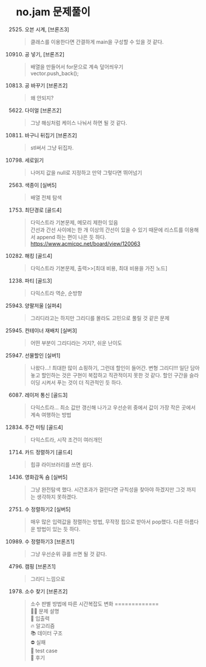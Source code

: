 no.jam 문제풀이
===========
2525. 오븐 시계, [브론즈3]  
>클래스를 이용한다면 간결하게 main을 구성할 수 있을 것 같다.  
10910. 공 넣기, [브론즈2]
>배열을 만들어서 for문으로 계속 덮어씌우기   
vector.push_back();
10813. 공 바꾸기 [브론즈2]   
>왜 안되지?
5622. 다이얼 [브론즈2]   
>그냥 해싱처럼 케이스 나눠서 하면 될 것 같다.
10811. 바구니 뒤집기 [브론즈2]
>stl써서 그냥 뒤집자.
10798. 세로읽기
>나머지 값을 null로 지정하고 만약 그렇다면 뛰어넘기
2563. 색종이 [실버5]
>배열 전체 탐색
1753. 최단경로 [골드4]
>다익스트라 기본문제, 메모리 제한이 있음   
간선과 간선 사이에는 한 개 이상의 간선이 있을 수 있기 때문에 리스트를 이용해서 append 하는 편이 나은 듯 하다.
https://www.acmicpc.net/board/view/120063
10282. 해킹 [골드4]
>다익스트라 기본문제, 출력>>[최대 비용, 최대 비용을 가진 노드]
1238. 파티 [골드3]
>다익스트라 역순, 순방향
25943. 양팔저울 [실퍼4]
>그리디라고는 하지만 그리디를 몰라도 고민으로 풀릴 것 같은 문제
25945. 컨테이너 재배치 [실버3]
>어떤 부분이 그리디라는 거지?, 쉬운 난이도
25947. 선물할인 [실버1]
>나왔다...! 최대한 많이 쇼핑하기, 그런데 할인이 들어간. 변형 그리디!!!
일단 담아놓고 할인하는 것은 구현이 복잡하고 직관적이지 못한 것 같다. 할인 구간을 슬라이딩 시켜서 푸는 것이 더 직관적인 듯 하다.
6087. 레이저 통신 [골드3]
>다익스트라... 최소 값만 갱신해 나가고 우선순위 중에서 값이 가장 작은 곳에서 계속 여행하는 방법
12834. 주간 미팅 [골드4]
>다익스트라, 시작 조건이 여러개인
1714. 카드 정렬하기 [골드4]
>힙큐 라이브러리를 쓰면 쉽다.
1436. 영화감독 숌 [실버5]
>그냥 완전탐색 했다. 시간초과가 걸린다면 규칙성을 찾아야 하겠지만 그것 까지는 생각하지 못하겠다.
2751. 수 정렬하기2 [실버5]
>매우 많은 입력값을 정렬하는 방법, 무작정 힙으로 받아서 pop했다. 다른 아름다운 방법이 있는 듯 하다.
10989. 수 정렬하기3 [브론즈1]
>그냥 우선순위 큐를 쓰면 될 것 같다.
4796. 캠핑 [브론즈1]
>그리디 느낌으로
1978. 소수 찾기 [브론즈2]
>소수 판별 방법에 따른 시간복잡도 변화
=============   
💁‍♂️ 문제 설명   
🎯 입출력   
🔥 알고리즘   
📚 데이터 구조   
⛔️ 실패   
🎲 test case   
📝 후기   